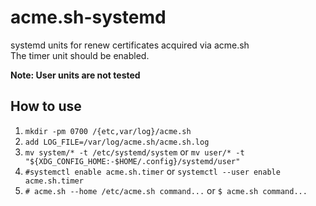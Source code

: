 # acme.sh-systemd
systemd units for renew certificates acquired via acme.sh  
The timer unit should be enabled.

**Note: User units are not tested**
## How to use

1. `mkdir -pm 0700 /{etc,var/log}/acme.sh`
2. `add LOG_FILE=/var/log/acme.sh/acme.sh.log`
3. `mv system/* -t /etc/systemd/system` or `mv user/* -t "${XDG_CONFIG_HOME:-$HOME/.config}/systemd/user"`
4. `#systemctl enable acme.sh.timer` or `systemctl --user enable acme.sh.timer`
5. `# acme.sh --home /etc/acme.sh command...` or `$ acme.sh command...`

